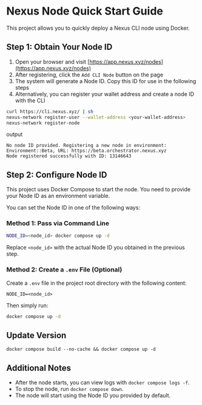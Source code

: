 # Nexus Node Quick Start Guide

This project allows you to quickly deploy a Nexus CLI node using Docker.

## Step 1: Obtain Your Node ID

1. Open your browser and visit [https://app.nexus.xyz/nodes](https://app.nexus.xyz/nodes)
2. After registering, click the `Add CLI Node` button on the page
3. The system will generate a Node ID. Copy this ID for use in the following steps
4. Alternatively, you can register your wallet address and create a node ID with the CLI
```bash
curl https://cli.nexus.xyz/ | sh
nexus-network register-user --wallet-address <your-wallet-address>
nexus-network register-node
```

output
```
No node ID provided. Registering a new node in environment: Environment::Beta, URL: https://beta.orchestrator.nexus.xyz
Node registered successfully with ID: 13146643
```

## Step 2: Configure Node ID

This project uses Docker Compose to start the node. You need to provide your Node ID as an environment variable.

You can set the Node ID in one of the following ways:

### Method 1: Pass via Command Line

```bash
NODE_ID=<node_id> docker compose up -d
```

Replace `<node_id>` with the actual Node ID you obtained in the previous step.

### Method 2: Create a `.env` File (Optional)

Create a `.env` file in the project root directory with the following content:

```
NODE_ID=<node_id>
```

Then simply run:

```bash
docker compose up -d
```
## Update Version

```
docker compose build --no-cache && docker compose up -d
```

## Additional Notes

- After the node starts, you can view logs with `docker compose logs -f`.
- To stop the node, run `docker compose down`.
- The node will start using the Node ID you provided by default. 

